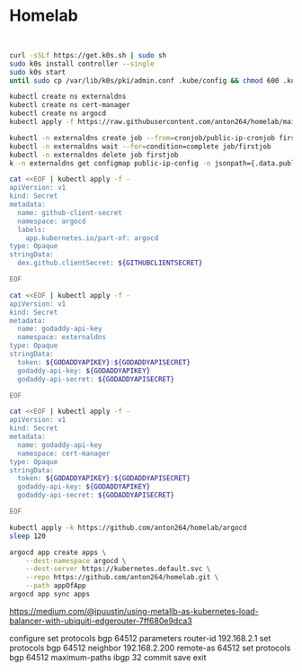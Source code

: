 # Homelab


```sh


curl -sSLf https://get.k0s.sh | sudo sh
sudo k0s install controller --single
sudo k0s start
until sudo cp /var/lib/k0s/pki/admin.conf .kube/config && chmod 600 .kube/config && k get nodes | grep ${HOSTNAME}; do echo "Waiting for k0s"; sleep 5; done

kubectl create ns externaldns
kubectl create ns cert-manager
kubectl create ns argocd
kubectl apply -f https://raw.githubusercontent.com/anton264/homelab/main/publicip.yaml

kubectl -n externaldns create job --from=cronjob/public-ip-cronjob firstjob
kubectl -n externaldns wait --for=condition=complete job/firstjob
kubectl -n externaldns delete job firstjob
k -n externaldns get configmap public-ip-config -o jsonpath={.data.public-ip}

cat <<EOF | kubectl apply -f -
apiVersion: v1
kind: Secret
metadata:
  name: github-client-secret
  namespace: argocd
  labels:
    app.kubernetes.io/part-of: argocd
type: Opaque
stringData:
  dex.github.clientSecret: ${GITHUBCLIENTSECRET}

EOF

cat <<EOF | kubectl apply -f -
apiVersion: v1
kind: Secret
metadata:
  name: godaddy-api-key
  namespace: externaldns
type: Opaque
stringData:
  token: ${GODADDYAPIKEY}:${GODADDYAPISECRET}
  godaddy-api-key: ${GODADDYAPIKEY}
  godaddy-api-secret: ${GODADDYAPISECRET}

EOF

cat <<EOF | kubectl apply -f -
apiVersion: v1
kind: Secret
metadata:
  name: godaddy-api-key
  namespace: cert-manager
type: Opaque
stringData:
  token: ${GODADDYAPIKEY}:${GODADDYAPISECRET}
  godaddy-api-key: ${GODADDYAPIKEY}
  godaddy-api-secret: ${GODADDYAPISECRET}

EOF

kubectl apply -k https://github.com/anton264/homelab/argocd
sleep 120

argocd app create apps \
    --dest-namespace argocd \
    --dest-server https://kubernetes.default.svc \
    --repo https://github.com/anton264/homelab.git \
    --path appOfApp  
argocd app sync apps 
```


https://medium.com/@ipuustin/using-metallb-as-kubernetes-load-balancer-with-ubiquiti-edgerouter-7ff680e9dca3

configure
set protocols bgp 64512 parameters router-id 192.168.2.1
set protocols bgp 64512 neighbor 192.168.2.200 remote-as 64512
set protocols bgp 64512 maximum-paths ibgp 32
commit
save
exit